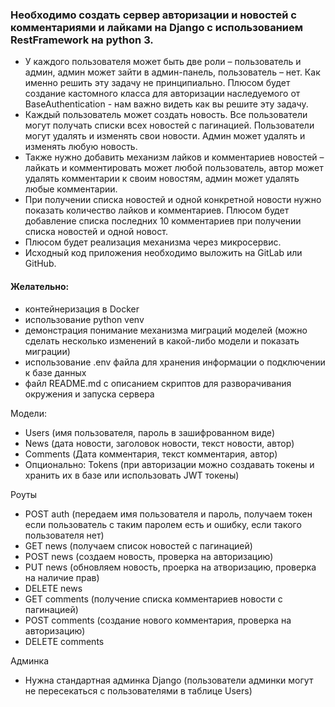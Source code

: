 ### Необходимо создать сервер авторизации и новостей с комментариями и лайками на Django с использованием RestFramework на python 3.

- У каждого пользователя может быть две роли – пользователь и админ, админ может зайти в админ-панель, пользователь – нет. Как именно решить эту задачу не принципиально. Плюсом будет создание кастомного класса для авторизации наследуемого от BaseAuthentication - нам важно видеть как вы решите эту задачу.
- Каждый пользователь может создать новость. Все пользователи могут получать списки всех новостей с пагинацией. Пользователи могут удалять и изменять свои новости. Админ может удалять и изменять любую новость.
- Также нужно добавить механизм лайков и комментариев новостей – лайкать и комментировать может любой пользователь, автор может удалять комментарии к своим новостям, админ может удалять любые комментарии.
- При получении списка новостей и одной конкретной новости нужно показать количество лайков и комментариев. Плюсом будет добавление списка последних 10 комментариев при получении списка новостей и одной новост.
- Плюсом будет реализация механизма через микросервис.
- Исходный код приложения необходимо выложить на GitLab или GitHub.

#### Желательно:
- контейнеризация в Docker
- использование python venv
- демонстрация понимание механизма миграций моделей (можно сделать несколько изменений в какой-либо модели и показать миграции)
- использование .env файла для хранения информации о подключении к базе данных
- файл README.md с описанием скриптов для разворачивания окружения и запуска сервера

Модели:

- Users (имя пользователя, пароль в зашифрованном виде)
- News (дата новости, заголовок новости, текст новости, автор)
- Comments (Дата комментария, текст комментария, автор)
- Опционально: Tokens (при авторизации можно создавать токены и хранить их в базе или использовать JWT токены)

Роуты

- POST auth (передаем имя пользователя и пароль, получаем токен если пользователь с таким паролем есть и ошибку, если такого пользователя нет)
- GET news (получаем список новостей с пагинацией)
- POST news (создаем новость, проверка на авторизацию)
- PUT news (обновляем новость, проерка на атворизацию, проверка на наличие прав)
- DELETE news
- GET comments (получение списка комментариев новости с пагинацией)
- POST comments (создание нового комментария, проверка на авторизацию)
- DELETE comments

Админка
- Нужна стандартная админка Django (пользователи админки могут не пересекаться с пользователями в таблице Users)
